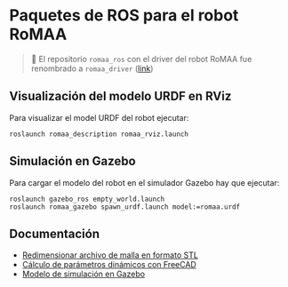 # Paquetes de ROS para el robot RoMAA

> :memo: El repositorio `romaa_ros` con el driver del robot RoMAA fue renombrado a `romaa_driver` ([link](https://github.com/ciiiutnfrc/romaa_driver))


## Visualización del modelo URDF en RViz

Para visualizar el model URDF del robot ejecutar:
```
roslaunch romaa_description romaa_rviz.launch
```

## Simulación en Gazebo

Para cargar el modelo del robot en el simulador Gazebo hay que ejecutar:
```
roslaunch gazebo_ros empty_world.launch
roslaunch romaa_gazebo spawn_urdf.launch model:=romaa.urdf
```


## Documentación

  * [Redimensionar archivo de malla en formato STL](doc/ResizeSTL.md)
  * [Cálculo de parámetros dinámicos con FreeCAD](doc/FreeCADFCInfo.md)
  * [Modelo de simulación en Gazebo](doc/GazeboModel.md)

